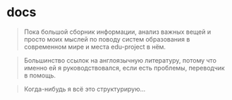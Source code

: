 # docs

> Пока большой сборник информации, анализ важных вещей и просто моих мыслей по поводу систем образования в современном мире и места edu-project в нём.

> Большинство ссылок на англоязычную литературу, потому что именно ей я руководствовался, если есть проблемы, переводчик в помощь.

> Когда-нибудь я всё это структурирую...
